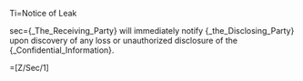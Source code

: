 Ti=Notice of Leak

sec={_The_Receiving_Party} will immediately notify {_the_Disclosing_Party} upon discovery of any loss or unauthorized disclosure of the {_Confidential_Information}.

=[Z/Sec/1]
